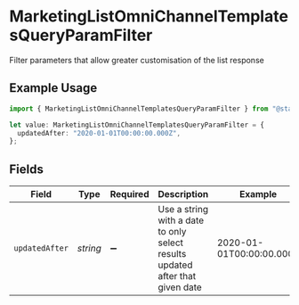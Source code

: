# MarketingListOmniChannelTemplatesQueryParamFilter

Filter parameters that allow greater customisation of the list response

## Example Usage

```typescript
import { MarketingListOmniChannelTemplatesQueryParamFilter } from "@stackone/stackone-client-ts/sdk/models/operations";

let value: MarketingListOmniChannelTemplatesQueryParamFilter = {
  updatedAfter: "2020-01-01T00:00:00.000Z",
};
```

## Fields

| Field                                                                         | Type                                                                          | Required                                                                      | Description                                                                   | Example                                                                       |
| ----------------------------------------------------------------------------- | ----------------------------------------------------------------------------- | ----------------------------------------------------------------------------- | ----------------------------------------------------------------------------- | ----------------------------------------------------------------------------- |
| `updatedAfter`                                                                | *string*                                                                      | :heavy_minus_sign:                                                            | Use a string with a date to only select results updated after that given date | 2020-01-01T00:00:00.000Z                                                      |